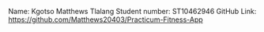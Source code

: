 Name: Kgotso Matthews Tlalang
Student number: ST10462946
GitHub Link: https://github.com/Matthews20403/Practicum-Fitness-App 

